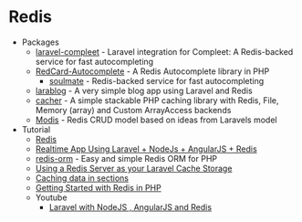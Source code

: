 # Redis
* Packages
    - [laravel-compleet](http://goo.gl/Rak5xP) - Laravel integration for Compleet: A Redis-backed service for fast autocompleting
    - [RedCard-Autocomplete](http://goo.gl/i2oORq) - A Redis Autocomplete library in PHP
        - [soulmate](http://goo.gl/ooYVFP) - Redis-backed service for fast autocompleting
    - [larablog](http://goo.gl/ZKESdX) - A very simple blog app using Laravel and Redis
    - [cacher](http://goo.gl/KaVL7B) - A simple stackable PHP caching library with Redis, File, Memory (array) and Custom ArrayAccess backends
    - [Modis](http://goo.gl/9fy9pX) - Redis CRUD model based on ideas from Laravels model
* Tutorial
    - [Redis](http://laravel.com/docs/redis)
    - [Realtime App Using Laravel + NodeJs + AngularJS + Redis](http://goo.gl/YpXp3O)
    - [redis-orm](http://goo.gl/qdxf5J) - Easy and simple Redis ORM for PHP
    - [Using a Redis Server as your Laravel Cache Storage](http://goo.gl/P7FaM4)
    - [Caching data in sections](http://goo.gl/K3bEwT)
    - [Getting Started with Redis in PHP](http://goo.gl/wss0C9)
    - Youtube
        - [Laravel with NodeJS , AngularJS and Redis](http://youtu.be/72jyigt3fH8)

